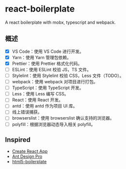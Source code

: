 # react-boilerplate

A react boilerplate with mobx, typescript and webpack.

## 概述

- [x] VS Code：使用 VS Code 进行开发。
- [x] Yarn：使用 Yarn 管理包依赖。
- [x] Prettier：使用 Prettier 格式化代码。
- [ ] ESLint：使用 ESLint 校验 JS，TS 文件。
- [ ] Stylelint：使用 Stylelint 校验 CSS，Less 文件（TODO）。
- [ ] webpack：使用 webpack 对项目进行打包。
- [ ] TypeScript：使用 TypeScript 开发。
- [ ] Less：使用 Less 编写 CSS。
- [ ] React：使用 React 开发。
- [ ] antd：使用 antd 作为项目 UI 库。
- [ ] 线上错误捕获。
- [ ] browserslist：使用 browserslist 确认支持的浏览器。
- [ ] polyfill：根据浏览器动态导入相关 polyfill。

## Inspired

- [Create React App](https://github.com/facebook/create-react-app/)
- [Ant Design Pro](https://github.com/ant-design/ant-design-pro/)
- [html5-boilerplate](https://github.com/h5bp/html5-boilerplate)